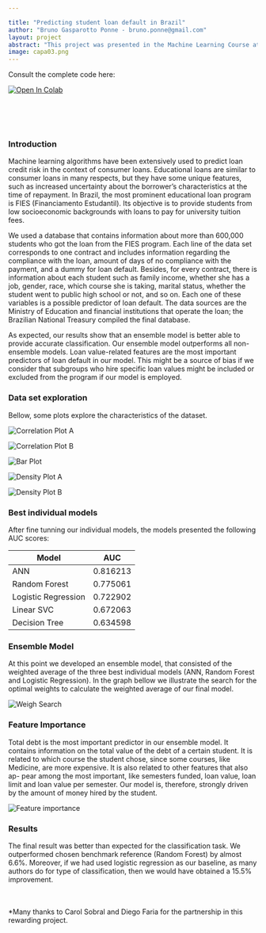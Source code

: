 ```yaml
---

title: "Predicting student loan default in Brazil"
author: "Bruno Gasparotto Ponne - bruno.ponne@gmail.com"
layout: project
abstract: "This project was presented in the Machine Learning Course at the Hertie School in 2021, tutored by Professor Slava Jankin and Hannah Bechara. It was developed in partnership with two other students*. Our goal was to employ machine learning algorithms to predict loan default probabilities in the context of a Brazilian student loan program called FIES. We employed 5 methods: logistic regression, decision tree, random forest, linear support vector classification, artificial neural networks - ANN, and an ensemble model. The ensemble model achieved the highest area under the curve (AUC) scores. We also discussed the ethical, social, and economic implications of the results obtained."
image: capa03.png
---
```


Consult the complete code here:

<div id = "colab"><a href="https://colab.research.google.com/github/cbsobral/ml-fies/blob/main/Module00_LoadingData.ipynb"><img id = "colab" src="https://colab.research.google.com/assets/colab-badge.svg" alt="Open In Colab"/></a></div><br><br><br><br>

### Introduction

Machine learning algorithms have been extensively used to predict loan credit risk in the context of consumer loans. Educational loans are similar to consumer loans in many respects, but they have some unique features, such as increased uncertainty about the borrower’s characteristics at the time of repayment. In Brazil, the most prominent educational loan program is FIES (Financiamento Estudantil). Its objective is to provide students from low socioeconomic backgrounds with loans to pay for university tuition fees.

We used a database that contains information about more than 600,000 students who got the loan from the FIES program.  Each line of the data set corresponds to one contract and includes information regarding the compliance with the loan, amount of days of no compliance with the payment, and a dummy for loan default. Besides, for every contract, there is information about each student such as family income, whether she has a job, gender, race, which course she is taking, marital status, whether the student went to public high school or not, and so on. Each one of these variables is a possible predictor of loan default. The data sources are the Ministry of Education and financial institutions that operate the loan; the Brazilian National Treasury compiled the final database.


As expected, our results show that an ensemble model is better able to provide accurate classification. Our ensemble model outperforms all non-ensemble models. Loan value-related features are the most important predictors of loan default in our model. This might be a source of bias if we consider that subgroups who hire specific loan values might be included or excluded from the program if our model is employed.

### Data set exploration

Bellow, some plots explore the characteristics of the dataset.

![Correlation Plot A](/assets/output_32_0.png)

![Correlation Plot B](/assets/output_33_0.png)

![Bar Plot](/assets/output_41_1.png)

![Density Plot A](/assets/output_44_0.png)

![Density Plot B](/assets/output_46_1.png)

### Best individual models

After fine tunning our individual models, the models presented the following AUC scores:


<table>
  <thead>
    <tr>
      <th>Model</th>
      <th>AUC</th>
    </tr>
  </thead>
  <tbody>
    <tr>
      <td>ANN</td>
      <td>0.816213</td>
    </tr>
    <tr>
      <td>Random Forest</td>
      <td>0.775061</td>
    </tr>
    <tr>
      <td>Logistic Regression</td>
      <td>0.722902</td>
    </tr>
    <tr>
      <td>Linear SVC</td>
      <td>0.672063</td>
    </tr>
    <tr>
      <td>Decision Tree</td>
      <td>0.634598</td>
    </tr>
  </tbody>
</table>


### Ensemble Model

At this point we developed an ensemble model, that consisted of the weighted average of the three best individual models (ANN, Random Forest and Logistic Regression). In the graph bellow we illustrate the search for the optimal weights to calculate the weighted average of our final model.

![Weigh Search](/assets/output_38_1.png)

### Feature Importance

Total debt is the most important predictor in our ensemble model. It contains information on the total value of the debt of a certain student. It is related to which course the student chose, since some courses, like Medicine, are more expensive. It is also related to other features that also ap- pear among the most important, like semesters funded, loan value, loan limit and loan value per semester. Our model is, therefore, strongly driven by the amount of money hired by the student.

![Feature importance](/assets/output_49_1.png)


### Results

The final result was better than expected for the classification task. We outperformed chosen benchmark reference (Random Forest) by almost 6.6%. Moreover, if we had used logistic regression as our baseline, as many authors do for type of classification, then we would have obtained a 15.5% improvement.<br><br><br>

*Many thanks to Carol Sobral and Diego Faria for the partnership in this rewarding project.
